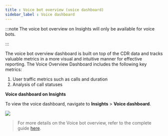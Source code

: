 ```yaml
---
title : Voice bot overview (voice dashboard)
sidebar_label : Voice dashboard 
---
```


:::note
The voice bot overview on Insights will only be available for voice bots.

:::

The voice bot overview dashboard is built on top of the CDR data and tracks valuable metrics in a more visual and intuitive manner for effective reporting.
The Voice Overview Dashboard includes the following key metrics:
1. User traffic metrics such as calls and duration
2. Analysis of call statuses


**Voice dashboard on Insights** 

To view the voice dashboard, navigate to **Insights** > **Voice dashboard**. 

![](https://i.imgur.com/KWb7P6U.png)



> For more details on the Voice bot overview, refer to the complete guide [here](https://docs.yellow.ai/docs/platform_concepts/growth/voiceoverview).
